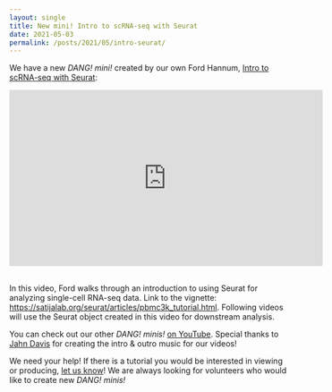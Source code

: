 ```yaml
---
layout: single
title: New mini! Intro to scRNA-seq with Seurat
date: 2021-05-03
permalink: /posts/2021/05/intro-seurat/
---
```


We have a new _DANG! mini!_ created by our own Ford Hannum,
[Intro to scRNA-seq with Seurat](https://youtu.be/3Cg1ySj-eBc):

<iframe width="560" height="315" src="https://www.youtube.com/embed/3Cg1ySj-eBc" title="YouTube video player" frameborder="0" allow="accelerometer; autoplay; clipboard-write; encrypted-media; gyroscope; picture-in-picture" allowfullscreen></iframe>

\
In this video, Ford walks through an introduction to using Seurat for analyzing single-cell RNA-seq data. Link to the vignette: https://satijalab.org/seurat/articles/pbmc3k_tutorial.html. Following videos will use the Seurat object created in this video for downstream analysis.

You can check out our other _DANG! minis!_
[on YouTube](https://www.youtube.com/channel/UC6LcVfSQZJtaYYFSnn9p4I).
Special thanks to [Jahn Davis](https://soundcloud.com/jahn-davis) for creating
the intro & outro music for our videos!

We need your help! If there is a tutorial you would be interested in viewing or
producing, [let us know](mailto:umich.dang-requests@umich.edu)!
We are always looking for volunteers who would like to create new _DANG! minis!_

